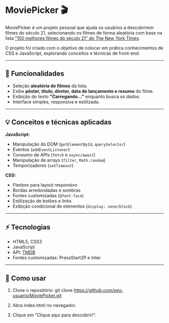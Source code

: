 # MoviePicker 🎬

MoviePicker é um projeto pessoal que ajuda os usuários a descobrirem filmes do século 21, selecionando os filmes de forma aleatória com base na lista ["100 melhores filmes do século 21" do The New York Times](https://www.nytimes.com/interactive/2025/movies/best-movies-21st-century.html).  

O projeto foi criado com o objetivo de colocar em prática conhecimentos de CSS e JavaScript, explorando conceitos e técnicas de front-end.

---

## 🎯 Funcionalidades

- Seleção **aleatória de filmes** da lista.
- Exibe **pôster, título, diretor, data de lançamento e resumo** do filme.
- Exibição do texto **"Carregando..."** enquanto busca os dados.
- Interface simples, responsiva e estilizada.

---

## 💡 Conceitos e técnicas aplicadas

**JavaScript:**
- Manipulação do DOM (`getElementById`, `querySelector`)
- Eventos (`addEventListener`)
- Consumo de APIs (`fetch` e `async/await`)
- Manipulação de arrays (`filter`, `Math.random`)
- Temporizadores (`setTimeout`)

**CSS:**
- Flexbox para layout responsivo
- Bordas arredondadas e sombras
- Fontes customizadas (`@font-face`)
- Estilização de botões e links
- Exibição condicional de elementos (`display: none/block`)

---


## ⚡ Tecnologias

- HTML5, CSS3
- JavaScript
- API: [TMDB](https://www.themoviedb.org/)
- Fontes customizadas: PressStart2P e Inter

---

## 🚀 Como usar

1. Clone o repositório:
git clone https://github.com/seu-usuario/MoviePicker.git

2. Abra index.html no navegador.

3. Clique em "Clique aqui para descobrir!".


